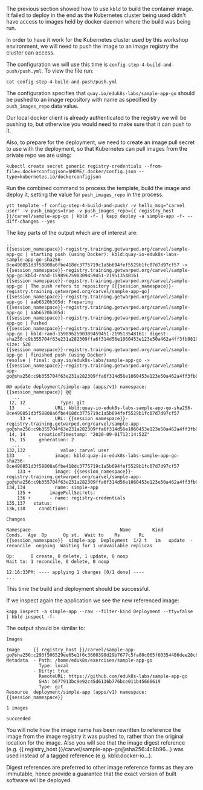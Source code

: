 The previous section showed how to use `kbld` to build the container image. It failed to deploy in the end as the Kubernetes cluster being used didn't have access to images held by docker daemon where the build was being run.

In order to have it work for the Kubernetes cluster used by this workshop environment, we will need to push the image to an image registry the cluster can access.

The configuration we will use this time is `config-step-4-build-and-push/push.yml`. To view the file run:

```execute
cat config-step-4-build-and-push/push.yml
```

The configuration specifies that `quay.io/eduk8s-labs/sample-app-go` should be pushed to an image repository with name as specified by `push_images_repo` data value.

Our local docker client is already authenticated to the registry we will be pushing to, but otherwise you would need to make sure that it can push to it.

Also, to prepare for the deployment, we need to create an image pull secret to use with the deployment, so that Kubernetes can pull images from the private repo we are using:

```execute
kubectl create secret generic registry-credentials --from-file=.dockerconfigjson=$HOME/.docker/config.json --type=kubernetes.io/dockerconfigjson
```

Run the combined command to process the template, build the image and deploy it, setting the value for `push_images_repo` in the process.

```execute-1
ytt template -f config-step-4-build-and-push/ -v hello_msg="carvel user" -v push_images=true -v push_images_repo={{ registry_host }}/carvel/sample-app-go | kbld -f- | kapp deploy -a simple-app -f- --diff-changes --yes
```

The key parts of the output which are of interest are:

```
...
{{session_namespace}}-registry.training.getwarped.org/carvel/sample-app-go | starting push (using Docker): kbld:quay-io-eduk8s-labs-sample-app-go-sha256-8ce490851d3f58808a6fbe418dc3775719c1a5b694fef5529b1fc07d7d97cf57 -> {{session_namespace}}-registry.training.getwarped.org/carvel/sample-app-go:kbld-rand-1598962590309459451-219513548161
{{session_namespace}}-registry.training.getwarped.org/carvel/sample-app-go | The push refers to repository [{{session_namespace}}-registry.training.getwarped.org/carvel/sample-app-go]
{{session_namespace}}-registry.training.getwarped.org/carvel/sample-app-go | aab6520b305d: Preparing
{{session_namespace}}-registry.training.getwarped.org/carvel/sample-app-go | aab6520b305d: 
{{session_namespace}}-registry.training.getwarped.org/carvel/sample-app-go | Pushed
{{session_namespace}}-registry.training.getwarped.org/carvel/sample-app-go | kbld-rand-1598962590309459451-219513548161: digest: sha256:c9b355704f63e231a282309ffa6f314d56e1060453e123e50a462a4ff3fb0819 size: 528
{{session_namespace}}-registry.training.getwarped.org/carvel/sample-app-go | finished push (using Docker)
resolve | final: quay.io/eduk8s-labs/sample-app-go -> {{session_namespace}}-registry.training.getwarped.org/carvel/sample-app-go@sha256:c9b355704f63e231a282309ffa6f314d56e1060453e123e50a462a4ff3fb0819

@@ update deployment/simple-app (apps/v1) namespace: {{session_namespace}} @@
  ...
 12, 12             Type: git
 13     -         URL: kbld:quay-io-eduk8s-labs-sample-app-go-sha256-8ce490851d3f58808a6fbe418dc3775719c1a5b694fef5529b1fc07d7d97cf57
     13 +         URL: {{session_namespace}}-registry.training.getwarped.org/carvel/sample-app-go@sha256:c9b355704f63e231a282309ffa6f314d56e1060453e123e50a462a4ff3fb0819
 14, 14     creationTimestamp: "2020-09-01T12:14:52Z"
 15, 15     generation: 2
  ...
132,132             value: carvel user
133     -         image: kbld:quay-io-eduk8s-labs-sample-app-go-sha256-8ce490851d3f58808a6fbe418dc3775719c1a5b694fef5529b1fc07d7d97cf57
    133 +         image: {{session_namespace}}-registry.training.getwarped.org/carvel/sample-app-go@sha256:c9b355704f63e231a282309ffa6f314d56e1060453e123e50a462a4ff3fb0819
134,134           name: simple-app
    135 +       imagePullSecrets:
    136 +       - name: registry-credentials
135,137   status:
136,138     conditions:

Changes

Namespace                                 Name        Kind        Conds.  Age  Op      Op st.  Wait to    Rs       Ri  
{{session_namespace}}  simple-app  Deployment  1/2 t   1m   update  -       reconcile  ongoing  Waiting for 1 unavailable replicas  

Op:      0 create, 0 delete, 1 update, 0 noop
Wait to: 1 reconcile, 0 delete, 0 noop

12:16:33PM: ---- applying 1 changes [0/1 done] ----
...
```

This time the build and deployment should be successful.

If we inspect again the application we see the new referenced image:

```execute-1
kapp inspect -a simple-app --raw --filter-kind Deployment --tty=false | kbld inspect -f-
```

The output should be similar to:

```
Images

Image     {{ registry_host }}/carvel/sample-app-go@sha256:c293f506529ee65e1f6c3600398d29b7677c5fa80c065f60354486dee28cb51a
Metadata  - Path: /home/eduk8s/exercises/sample-app-go
            Type: local
          - Dirty: true
            RemoteURL: https://github.com/eduk8s-labs/sample-app-go
            SHA: b677913bc9e92c45d6136b776bce011b45666619
            Type: git
Resource  deployment/simple-app (apps/v1) namespace: {{session_namespace}}

1 images

Succeeded
```

You will note how the image name has been rewritten to reference the image from the image registry it was pushed to, rather than the original location for the image. Also you will see that the image digest reference (e.g. {{ registry_host }}/carvel/sample-app-go@sha256:4c8b96...) was used instead of a tagged reference (e.g. kbld:docker-io...).

Digest references are preferred to other image reference forms as they are immutable, hence provide a guarantee that the exact version of built software will be deployed.
